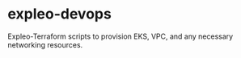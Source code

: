 # expleo-devops
Expleo-Terraform scripts to provision EKS, VPC, and any necessary networking resources.
